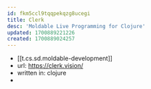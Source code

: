 ```yaml
---
id: fkm5ccl9tqqpekqzg8ucegi
title: Clerk
desc: 'Moldable Live Programming for Clojure'
updated: 1700889221226
created: 1700889024257
---
```


- [[t.cs.sd.moldable-development]]
- url: https://clerk.vision/
- written in: clojure
- 